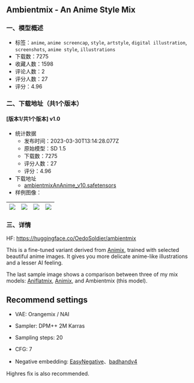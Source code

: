 ## Ambientmix - An Anime Style Mix
### 一、模型概述

- 标签：`anime`, `anime screencap`, `style`, `artstyle`, `digital illustration`, `screenshots`, `anime style`, `illustrations`
- 下载数：7275
- 收藏人数：1598
- 评论人数：2
- 评分人数：27
- 评分：4.96

### 二、下载地址（共1个版本）

#### [版本1/共1个版本] v1.0

- 统计数据
  - 发布时间：2023-03-30T13:14:28.077Z
  - 原始模型：SD 1.5
  - 下载数：7275
  - 评分人数：27
  - 评分：4.96
- 下载地址
  - [ambientmixAnAnime_v10.safetensors](https://civitai.com/api/download/models/31866)
- 样例图像：

| <img src="https://image.civitai.com/xG1nkqKTMzGDvpLrqFT7WA/cdc95b20-5af1-423c-0899-c6571d37cd00/width=450/362578.jpeg" /> | <img src="https://image.civitai.com/xG1nkqKTMzGDvpLrqFT7WA/ca9f1b5e-97da-4096-bd5a-36fe487a5000/width=450/362738.jpeg" /> | <img src="https://image.civitai.com/xG1nkqKTMzGDvpLrqFT7WA/c6db206b-cc4d-43c3-deee-cf968b8da000/width=450/362583.jpeg" /> | <img src="https://image.civitai.com/xG1nkqKTMzGDvpLrqFT7WA/d7c794ca-dd8b-4778-1dea-ffd06bc5db00/width=450/362582.jpeg" /> |
| ---- | ---- | ---- | ---- |


### 三、详情
<p>HF: <a target="_blank" rel="ugc" href="https://huggingface.co/OedoSoldier/ambientmix">https://huggingface.co/OedoSoldier/ambientmix</a></p><p>This is a fine-tuned variant derived from <a target="_blank" rel="ugc" href="https://civitai.com/models/23723">Animix</a>, trained with selected beautiful anime images. It gives you more delicate anime-like illustrations and a lesser AI feeling.</p><p>The last sample image shows a comparison between three of my mix models: <a target="_blank" rel="ugc" href="https://civitai.com/models/24387">Aniflatmix</a>, <a target="_blank" rel="ugc" href="https://civitai.com/models/23723">Animix</a>, and Ambientmix (this model).</p><h2>Recommend settings</h2><ul><li><p>VAE: Orangemix / NAI</p></li><li><p>Sampler: DPM++ 2M Karras</p></li><li><p>Sampling steps: 20</p></li><li><p>CFG: 7</p></li><li><p>Negative embedding: <a target="_blank" rel="ugc" href="https://civitai.com/models/7808/easynegative">EasyNegative</a>、<a target="_blank" rel="ugc" href="https://civitai.com/models/16993/badhandv4-animeillustdiffusion">badhandv4</a></p></li></ul><p>Highres fix is also recommended.</p>